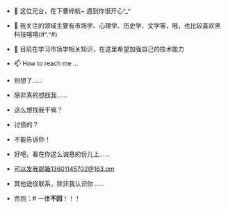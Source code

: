 - 👋 这位兄台，在下曹梓航~ 遇到你很开心^_^
- 👀 我关注的领域主要有市场学、心理学、历史学、文学等，哦，也比较喜欢黑科技嘻嘻(#^.^#)
- 🌱 目前在学习市场学相关知识，在这里希望加强自己的技术能力
- 📫 How to reach me ... 
- 别想了……
- 除非真的想找我……
- 这么想找我干嘛？
- 讨债的？
- 不能告诉你！

- 好吧，看在你这么诚恳的份儿上……
- 可以发我邮箱13601145702@163.om
- 其他途径联系，除非我认识你……
- 否则：# 一律**不回**！！！

<!---
CaoZihang/CaoZihang is a ✨ special ✨ repository because its `README.md` (this file) appears on your GitHub profile.
You can click the Preview link to take a look at your changes.
--->
